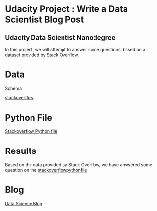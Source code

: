 # Udacity Project : Write a Data Scientist Blog Post

## Udacity Data Scientist  Nanodegree
In this project, we will attempt to answer some questions, based on a dataset provided by Stack Overflow.

# Data
[Schema](https://github.com/anuraglahon16/Udacity-Project-Write-a-Data-Scientist-Blog-Post/blob/master/survey_results_schema.csv)

[stackoverflow](https://www.kaggle.com/stackoverflow/so-survey-2017#survey_results_schema.csv)

# Python File
[Stackoverflow Python file](https://github.com/anuraglahon16/Udacity-Project-Write-a-Data-Scientist-Blog-Post/blob/master/StackOverFlow%20Data.ipynb)

# Results
Based on the data provided by Stack Overflow, we have answered some question on the [stackoverflowpythonfile](https://github.com/anuraglahon16/Udacity-Project-Write-a-Data-Scientist-Blog-Post/blob/master/StackOverFlow%20Data.ipynb)

# Blog
[Data Science Blog](https://medium.com/@anuraglahonmba/analysis-from-stack-overflow-data-ec1801d69e1a)
